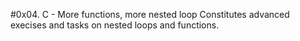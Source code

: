 #0x04. C - More functions, more nested loop
Constitutes advanced execises and tasks on nested loops and functions.